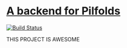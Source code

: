 # [A backend for Pilfolds](https://github.com/lpil/pilfold-back)

[![Build Status](https://travis-ci.org/lpil/pilfold-back.svg?branch=master)](https://travis-ci.org/lpil/pilfold-back)

THIS PROJECT IS AWESOME
